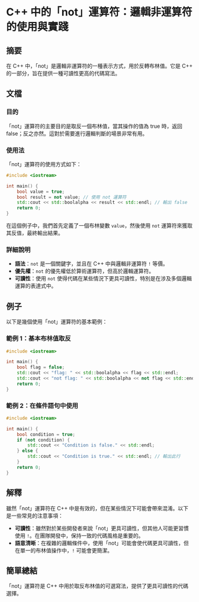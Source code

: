 <!--
Meta Description: # C++ 中的「not」運算符：邏輯非運算符的使用與實踐 ## 摘要 在 C++ 中，「not」是邏輯非運算符的一種表示方式，用於反轉布林值。它是 C++ 的一部分，旨在提供一種可讀性更高的代碼寫法。 ## 文檔 ### 目的 「not」運算符的主要目的是取反一個布林值，當其操作的值為 true ...
Meta Keywords: not, std, true, cout, endl
-->

# C++ 中的「not」運算符：邏輯非運算符的使用與實踐

## 摘要
在 C++ 中，「not」是邏輯非運算符的一種表示方式，用於反轉布林值。它是 C++ 的一部分，旨在提供一種可讀性更高的代碼寫法。

## 文檔
### 目的
「not」運算符的主要目的是取反一個布林值，當其操作的值為 true 時，返回 false；反之亦然。這對於需要進行邏輯判斷的場景非常有用。

### 使用法
「not」運算符的使用方式如下：
```cpp
#include <iostream>

int main() {
    bool value = true;
    bool result = not value; // 使用 not 運算符
    std::cout << std::boolalpha << result << std::endl; // 輸出 false
    return 0;
}
```
在這個例子中，我們首先定義了一個布林變數 `value`，然後使用 `not` 運算符來獲取其反值，最終輸出結果。

### 詳細說明
- **語法**：`not` 是一個關鍵字，並且在 C++ 中與邏輯非運算符 `!` 等價。
- **優先權**：`not` 的優先權低於算術運算符，但高於邏輯運算符。
- **可讀性**：使用 `not` 使得代碼在某些情況下更具可讀性，特別是在涉及多個邏輯運算的表達式中。

## 例子
以下是幾個使用「not」運算符的基本範例：

### 範例 1：基本布林值取反
```cpp
#include <iostream>

int main() {
    bool flag = false;
    std::cout << "flag: " << std::boolalpha << flag << std::endl;
    std::cout << "not flag: " << std::boolalpha << not flag << std::endl; // 輸出 true
    return 0;
}
```

### 範例 2：在條件語句中使用
```cpp
#include <iostream>

int main() {
    bool condition = true;
    if (not condition) {
        std::cout << "Condition is false." << std::endl;
    } else {
        std::cout << "Condition is true." << std::endl; // 輸出此行
    }
    return 0;
}
```

## 解釋
雖然「not」運算符在 C++ 中是有效的，但在某些情況下可能會帶來混淆。以下是一些常見的注意事項：
- **可讀性**：雖然對於某些開發者來說「not」更具可讀性，但其他人可能更習慣使用 `!`。在團隊開發中，保持一致的代碼風格是重要的。
- **語意清晰**：在複雜的邏輯條件中，使用「not」可能會使代碼更具可讀性，但在單一的布林值操作中，`!` 可能會更簡潔。

## 簡單總結
「not」運算符是 C++ 中用於取反布林值的可選寫法，提供了更具可讀性的代碼選擇。